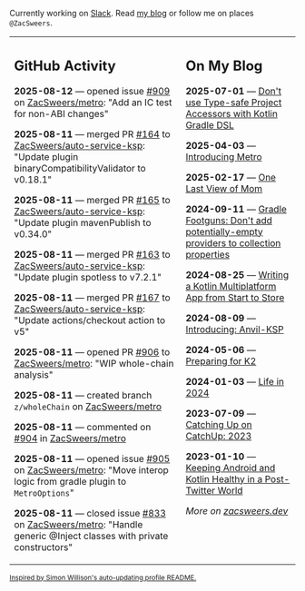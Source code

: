 Currently working on [Slack](https://slack.com/). Read [my blog](https://zacsweers.dev/) or follow me on places `@ZacSweers`.

<table><tr><td valign="top" width="60%">

## GitHub Activity
<!-- githubActivity starts -->
**2025-08-12** — opened issue [#909](https://github.com/ZacSweers/metro/issues/909) on [ZacSweers/metro](https://github.com/ZacSweers/metro): "Add an IC test for non-ABI changes"

**2025-08-11** — merged PR [#164](https://github.com/ZacSweers/auto-service-ksp/pull/164) to [ZacSweers/auto-service-ksp](https://github.com/ZacSweers/auto-service-ksp): "Update plugin binaryCompatibilityValidator to v0.18.1"

**2025-08-11** — merged PR [#165](https://github.com/ZacSweers/auto-service-ksp/pull/165) to [ZacSweers/auto-service-ksp](https://github.com/ZacSweers/auto-service-ksp): "Update plugin mavenPublish to v0.34.0"

**2025-08-11** — merged PR [#163](https://github.com/ZacSweers/auto-service-ksp/pull/163) to [ZacSweers/auto-service-ksp](https://github.com/ZacSweers/auto-service-ksp): "Update plugin spotless to v7.2.1"

**2025-08-11** — merged PR [#167](https://github.com/ZacSweers/auto-service-ksp/pull/167) to [ZacSweers/auto-service-ksp](https://github.com/ZacSweers/auto-service-ksp): "Update actions/checkout action to v5"

**2025-08-11** — opened PR [#906](https://github.com/ZacSweers/metro/pull/906) to [ZacSweers/metro](https://github.com/ZacSweers/metro): "WIP whole-chain analysis"

**2025-08-11** — created branch `z/wholeChain` on [ZacSweers/metro](https://github.com/ZacSweers/metro)

**2025-08-11** — commented on [#904](https://github.com/ZacSweers/metro/issues/904#issuecomment-3175816594) in [ZacSweers/metro](https://github.com/ZacSweers/metro)

**2025-08-11** — opened issue [#905](https://github.com/ZacSweers/metro/issues/905) on [ZacSweers/metro](https://github.com/ZacSweers/metro): "Move interop logic from gradle plugin to `MetroOptions`"

**2025-08-11** — closed issue [#833](https://github.com/ZacSweers/metro/issues/833) on [ZacSweers/metro](https://github.com/ZacSweers/metro): "Handle generic @Inject classes with private constructors"
<!-- githubActivity ends -->
</td><td valign="top" width="40%">

## On My Blog
<!-- blog starts -->
**2025-07-01** — [Don't use Type-safe Project Accessors with Kotlin Gradle DSL](https://www.zacsweers.dev/dont-use-type-safe-project-accessors-with-kotlin-gradle-dsl/)

**2025-04-03** — [Introducing Metro](https://www.zacsweers.dev/introducing-metro/)

**2025-02-17** — [One Last View of Mom](https://www.zacsweers.dev/one-last-view-of-mom/)

**2024-09-11** — [Gradle Footguns: Don't add potentially-empty providers to collection properties](https://www.zacsweers.dev/gradle-footgun-adding-empty-providers-to-collection-properties/)

**2024-08-25** — [Writing a Kotlin Multiplatform App from Start to Store](https://www.zacsweers.dev/writing-a-kotlin-multiplatform-app-from-start-to-store/)

**2024-08-09** — [Introducing: Anvil-KSP](https://www.zacsweers.dev/introducing-anvil-ksp/)

**2024-05-06** — [Preparing for K2](https://www.zacsweers.dev/preparing-for-k2/)

**2024-01-03** — [Life in 2024](https://www.zacsweers.dev/life-in-2024/)

**2023-07-09** — [Catching Up on CatchUp: 2023](https://www.zacsweers.dev/catching-up-on-catchup-2023/)

**2023-01-10** — [Keeping Android and Kotlin Healthy in a Post-Twitter World](https://www.zacsweers.dev/keeping-android-healthy/)
<!-- blog ends -->
_More on [zacsweers.dev](https://zacsweers.dev/)_
</td></tr></table>

<sub><a href="https://simonwillison.net/2020/Jul/10/self-updating-profile-readme/">Inspired by Simon Willison's auto-updating profile README.</a></sub>